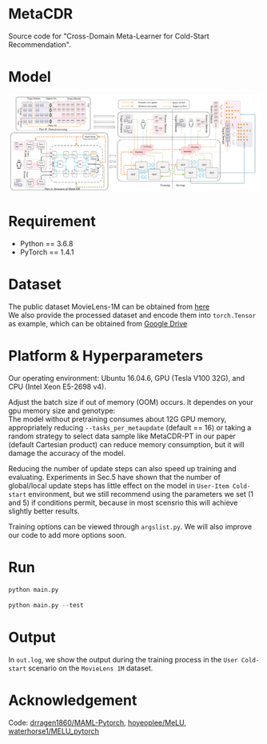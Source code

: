 # MetaCDR
Source code for "Cross-Domain Meta-Learner for Cold-Start Recommendation".

# Model
![](/image/MetaCDR.png)

# Requirement

- Python == 3.6.8
- PyTorch == 1.4.1

# Dataset

The public dataset MovieLens-1M can be obtained from [here](https://files.grouplens.org/datasets/movielens/ml-1m.zip)  
We also provide the processed dataset and encode them into `torch.Tensor` as example, which can be obtained from [Google Drive](https://drive.google.com/drive/folders/1V85XUpGFmnDkVoivBHg1n90WUmjEyUEo?usp=sharing)

# Platform & Hyperparameters

Our operating environment: Ubuntu 16.04.6, GPU (Tesla V100 32G), and CPU (Intel Xeon E5-2698 v4).  

Adjust the batch size if out of memory (OOM) occurs. It dependes on your gpu memory size and genotype:  
The model without pretraining consumes about 12G GPU memory, appropriately reducing  ` --tasks_per_metaupdate ` (default == 16) or taking a random strategy to select data sample like MetaCDR-PT in our paper (default Cartesian product) can reduce memory consumption, but it will damage the accuracy of the model.

Reducing the number of update steps can also speed up training and evaluating. Experiments in Sec.5 have shown that the number of global/local update steps has little effect on the model in `User-Item Cold-start` environment, but we still recommend using the parameters we set (1 and 5) if conditions permit, because in most scensrio this will achieve slightly better results.  

Training options can be viewed through `argslist.py`. We will also improve our code to add more options soon.

# Run

```python
python main.py
```
```python
python main.py --test
```

# Output

In `out.log`, we show the output during the training process in the `User Cold-start` scenario on the `MovieLens 1M` dataset. 

# Acknowledgement

Code: [drragen1860/MAML-Pytorch](https://github.com/dragen1860/MAML-Pytorch), [hoyeoplee/MeLU](https://github.com/hoyeoplee/MeLU), [waterhorse1/MELU_pytorch](https://github.com/waterhorse1/MELU_pytorch)
